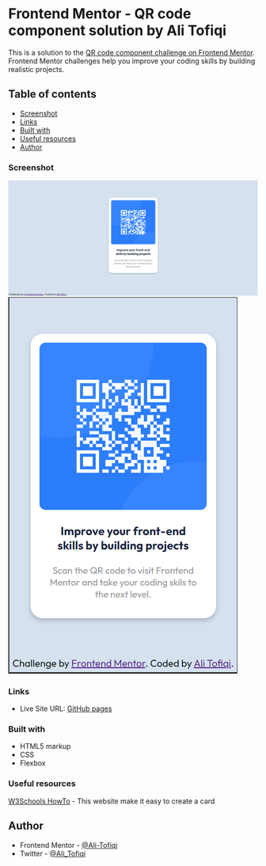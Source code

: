 # Frontend Mentor - QR code component solution by Ali Tofiqi

This is a solution to the [QR code component challenge on Frontend Mentor](https://www.frontendmentor.io/challenges/qr-code-component-iux_sIO_H). Frontend Mentor challenges help you improve your coding skills by building realistic projects. 

## Table of contents

- [Screenshot](#screenshot)
- [Links](#links)
- [Built with](#built-with)
- [Useful resources](#useful-resources)
- [Author](#author)
### Screenshot

![Desktop screenshot](./desctop-screenshot.png)
![Mobile screenshot](./mobile-screenshot.png)


### Links

- Live Site URL: [GitHub pages](https://ali-tofiqi.github.io/frontendmentor-QRcode/)

### Built with

- HTML5 markup
- CSS 
- Flexbox

### Useful resources

[W3Schools HowTo](https://www.w3schools.com/howto/default.asp) - This website make it easy to create a card


## Author
- Frontend Mentor - [@Ali-Tofiqi](https://www.frontendmentor.io/profile/Ali-Tofiqi)
- Twitter - [@Ali_Tofiqi](https://twitter.com/Ali_Tofiqi)

